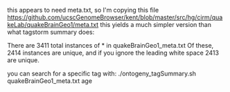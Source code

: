 this appears to need meta.txt, so I'm copying this file
https://github.com/ucscGenomeBrowser/kent/blob/master/src/hg/cirm/quakeLab/quakeBrainGeo1/meta.txt
this yields a much simpler version than what tagstorm summary does:

There are 3411 total instances of * in quakeBrainGeo1_meta.txt
  Of these, 2414 instances are unique, and if you ignore the leading white space 2413 are unique.

you can search for a specific tag with:
./ontogeny_tagSummary.sh quakeBrainGeo1_meta.txt age





